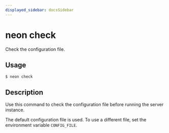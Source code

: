 ```yaml
---
displayed_sidebar: docsSidebar
---
```


# neon check

Check the configuration file.

## Usage

```shell
$ neon check
```

## Description

Use this command to check the configuration file before running the server instance.

The default configuration file is used. To use a different file, set the environment variable `CONFIG_FILE`.

